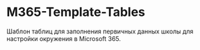 # M365-Template-Tables
Шаблон таблиц для заполнения первичных данных школы для настройки окружения в Microsoft 365.
